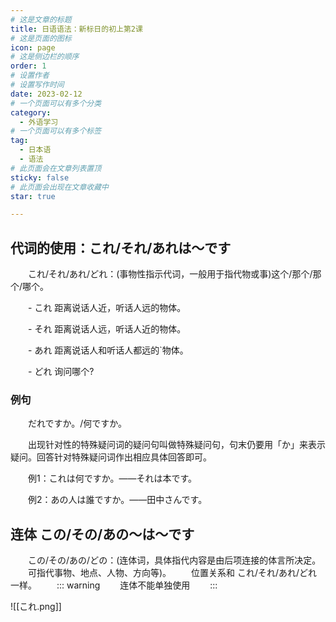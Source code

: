 ```yaml
---
# 这是文章的标题
title: 日语语法：新标日的初上第2课
# 这是页面的图标
icon: page
# 这是侧边栏的顺序
order: 1
# 设置作者
# 设置写作时间
date: 2023-02-12
# 一个页面可以有多个分类
category:
  - 外语学习
# 一个页面可以有多个标签
tag:
  - 日本语
  - 语法
# 此页面会在文章列表置顶
sticky: false
# 此页面会出现在文章收藏中
star: true

---
```





## 代词的使用：これ/それ/あれは～です

　　これ/それ/あれ/どれ：(事物性指示代词，一般用于指代物或事)这个/那个/那个/哪个。

　　- これ 距离说话人近，听话人远的物体。

　　- それ 距离说话人远，听话人近的物体。

　　- あれ 距离说话人和听话人都远的`物体。

　　- どれ 询问哪个?

### 例句
　　だれですか。/何ですか。

　　出现针对性的特殊疑问词的疑问句叫做特殊疑问句，句末仍要用「か」来表示疑问。回答针对特殊疑问词作出相应具体回答即可。

　　例1：これは何ですか。——それは本です。

　　例2：あの人は誰ですか。——田中さんです。

## 连体 この/その/あの～は～です

　　この/その/あの/どの：(连体词，具体指代内容是由后项连接的体言所决定。
　　可指代事物、地点、人物、方向等)。
　　位置关系和 これ/それ/あれ/どれ一样。
　　::: warning 
　　连体不能单独使用
　　:::


![[これ.png]]
